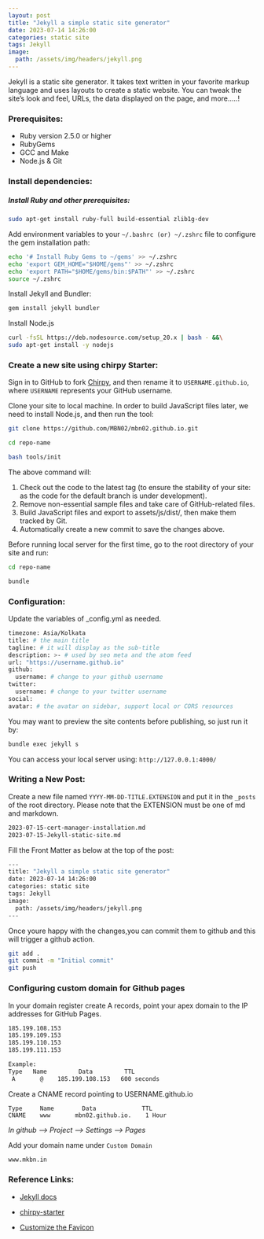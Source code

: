 ```yaml
---
layout: post
title: "Jekyll a simple static site generator"
date: 2023-07-14 14:26:00
categories: static site
tags: Jekyll
image:
  path: /assets/img/headers/jekyll.png
---
```

Jekyll is a static site generator. It takes text written in your favorite markup language and uses layouts to create a static website. You can tweak the site’s look and feel, URLs, the data displayed on the page, and more.....!

### Prerequisites:
- Ruby version 2.5.0 or higher
- RubyGems
- GCC and Make
- Node.js & Git

### Install dependencies:

##### Install Ruby and other prerequisites:

```sh
sudo apt-get install ruby-full build-essential zlib1g-dev
```

Add environment variables to your `~/.bashrc (or) ~/.zshrc` file to configure the gem installation path:
```sh
echo '# Install Ruby Gems to ~/gems' >> ~/.zshrc 
echo 'export GEM_HOME="$HOME/gems"' >> ~/.zshrc
echo 'export PATH="$HOME/gems/bin:$PATH"' >> ~/.zshrc
source ~/.zshrc
```

Install Jekyll and Bundler:
```sh
gem install jekyll bundler
```

Install Node.js
```sh
curl -fsSL https://deb.nodesource.com/setup_20.x | bash - &&\
sudo apt-get install -y nodejs
```

### Create a new site using chirpy Starter:

Sign in to GitHub to fork [Chirpy](https://github.com/cotes2020/jekyll-theme-chirpy/fork), and then rename it to `USERNAME.github.io`, where `USERNAME` represents your GitHub username.

Clone your site to local machine. In order to build JavaScript files later, we need to install Node.js, and then run the tool:

```sh
git clone https://github.com/MBN02/mbn02.github.io.git

cd repo-name

bash tools/init
```
The above command will:

1. Check out the code to the latest tag (to ensure the stability of your site: as the code for the default branch is under development).
2. Remove non-essential sample files and take care of GitHub-related files.
3. Build JavaScript files and export to assets/js/dist/, then make them tracked by Git.
4. Automatically create a new commit to save the changes above.

Before running local server for the first time, go to the root directory of your site and run:
```sh 
cd repo-name

bundle
```

### Configuration:
Update the variables of _config.yml as needed.
```sh
timezone: Asia/Kolkata
title: # the main title
tagline: # it will display as the sub-title
description: >- # used by seo meta and the atom feed
url: "https://username.github.io"
github:
  username: # change to your github username
twitter:
  username: # change to your twitter username
social:
avatar: # the avatar on sidebar, support local or CORS resources
```

You may want to preview the site contents before publishing, so just run it by:
```sh
bundle exec jekyll s
```
You can access your local server using: `http://127.0.0.1:4000/`

### Writing a New Post:
Create a new file named `YYYY-MM-DD-TITLE.EXTENSION` and put it in the `_posts` of the root directory. Please note that the EXTENSION must be one of md and markdown.

```sh
2023-07-15-cert-manager-installation.md
2023-07-15-Jekyll-static-site.md
```

Fill the Front Matter as below at the top of the post:
```sh
---
title: "Jekyll a simple static site generator"
date: 2023-07-14 14:26:00
categories: static site
tags: Jekyll
image:
  path: /assets/img/headers/jekyll.png
---
```
Once youre happy with the changes,you can commit them to github and this will trigger a github action.
```sh
git add .
git commit -m "Initial commit"
git push
```

### Configuring custom domain for Github pages

In your domain register create A records, point your apex domain to the IP addresses for GitHub Pages.

```sh
185.199.108.153
185.199.109.153
185.199.110.153
185.199.111.153

Example:
Type   Name         Data         TTL
 A	     @	  185.199.108.153	600 seconds
```

Create a CNAME record pointing to USERNAME.github.io
```
Type     Name        Data             TTL
CNAME	 www	   mbn02.github.io.	   1 Hour
```

*In github --> Project --> Settings --> Pages* 

Add your domain name under `Custom Domain`
```sh
www.mkbn.in
```


### Reference Links:
- [Jekyll docs](https://jekyllrb.com/)

- [chirpy-starter](https://github.com/cotes2020/chirpy-starter)

- [Customize the Favicon](https://chirpy.cotes.page/posts/customize-the-favicon/)